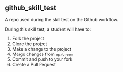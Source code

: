 
## github_skill_test

A repo used during the skill test on the Github workflow.

During this skill test, a student will have to:

1. Fork the project
2. Clone the project
3. Make a change to the project
4. Merge changes from `upstream`
5. Commit and push to your fork
6. Create a Pull Request
